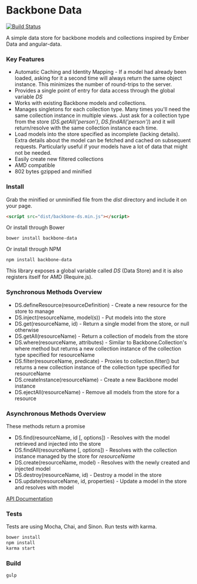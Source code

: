 Backbone Data
=============

[![Build Status](https://travis-ci.org/skaterdav85/backbone-data.svg)](https://travis-ci.org/skaterdav85/backbone-data)

A simple data store for backbone models and collections inspired by Ember Data and angular-data.

### Key Features

* Automatic Caching and Identity Mapping - If a model had already been loaded, asking for it a second time will always return the same object instance. This minimizes the number of round-trips to the server.
* Provides a single point of entry for data access through the global variable _DS_
* Works with existing Backbone models and collections.
* Manages singletons for each collection type. Many times you'll need the same collection instance in multiple views. Just ask for a collection type from the store (_DS.getAll('person')_, _DS.findAll('person')_) and it will return/resolve with the same collection instance each time.
* Load models into the store specified as incomplete (lacking details). Extra details about the model can be fetched and cached on subsequent requests. Particularly useful if your models have a lot of data that might not be needed.
* Easily create new filtered collections
* AMD compatible
* 802 bytes gzipped and minified

### Install

Grab the minified or unminified file from the _dist_ directory and include it on your page.

```html
<script src="dist/backbone-ds.min.js"></script>
```

Or install through Bower

```
bower install backbone-data
```

Or install through NPM

```
npm install backbone-data
```

This library exposes a global variable called _DS_ (Data Store) and it is also registers itself for AMD (Require.js).

### Synchronous Methods Overview

* DS.defineResource(resourceDefinition) - Create a new resource for the store to manage
* DS.inject(resourceName, model(s)) - Put models into the store
* DS.get(resourceName, id) - Return a single model from the store, or null otherwise
* DS.getAll(resourceName) - Return a collection of models from the store
* DS.where(resourceName, attributes) - Similar to Backbone.Collection's where method but returns a new collection instance of the collection type specified for resourceName
* DS.filter(resourceName, predicate) - Proxies to collection.filter() but returns a new collection instance of the collection type specified for resourceName
* DS.createInstance(resourceName) - Create a new Backbone model instance
* DS.ejectAll(resourceName) - Remove all models from the store for a resource

### Asynchronous Methods Overview

These methods return a promise

* DS.find(resourceName, id [, options]) - Resolves with the model retrieved and injected into the store
* DS.findAll(resourceName [, options]) - Resolves with the collection instance managed by the store for _resourceName_
* DS.create(resourceName, model) - Resolves with the newly created and injected model
* DS.destroy(resourceName, id) - Destroy a model in the store
* DS.update(resourceName, id, properties) - Update a model in the store and resolves with model

[API Documentation](apidocs.md)

### Tests

Tests are using Mocha, Chai, and Sinon. Run tests with karma.

```js
bower install
npm install
karma start
```

### Build

```
gulp
```
